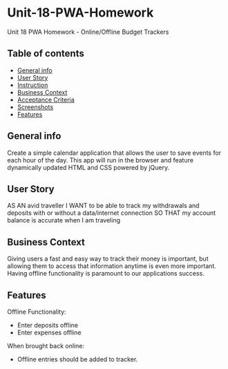 # Unit-18-PWA-Homework
Unit 18 PWA Homework - Online/Offline Budget Trackers


## Table of contents
* [General info](#general-info)  
* [User Story](#user-story)  
* [Instruction](#instructions)  
* [Business Context](#business-contect)  
* [Acceptance Criteria](#acceptance)  
* [Screenshots](#screenshots)  
* [Features](#features)  

## General info
Create a simple calendar application that allows the user to save events for each hour of the day. This app will run in the browser and feature dynamically updated HTML and CSS powered by jQuery.

## User Story
AS AN avid traveller
I WANT to be able to track my withdrawals and deposits with or without a data/internet connection
SO THAT my account balance is accurate when I am traveling

## Business Context
Giving users a fast and easy way to track their money is important, but allowing them to access that information anytime is even more important. Having offline functionality is paramount to our applications success.


## Features

Offline Functionality:

  * Enter deposits offline
  * Enter expenses offline

When brought back online:

  * Offline entries should be added to tracker.